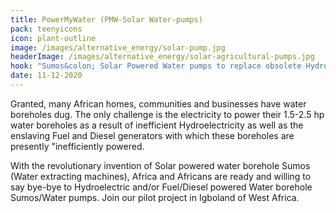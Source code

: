 ```yaml
---
title: PowerMyWater (PMW-Solar Water-pumps)
pack: teenyicons
icon: plant-outline
image: /images/alternative_energy/solar-pump.jpg
headerImage: /images/alternative_energy/solar-agricultural-pumps.jpg
hook: "Sumos&colon; Solar Powered Water pumps to replace obsolete Hydroelectric and Fossil Fueled powered boreholes."
date: 11-12-2020
---
```


Granted, many African homes, communities and businesses have water boreholes dug. The only challenge is the electricity to power their 1.5-2.5 hp water boreholes as a result of inefficient Hydroelectricity as well as the enslaving Fuel and Diesel generators with which these boreholes are presently "inefficiently powered.

With the revolutionary invention of Solar powered water borehole Sumos (Water extracting machines), Africa and Africans are ready and willing to say bye-bye to Hydroelectric and/or Fuel/Diesel powered Water borehole Sumos/Water pumps. Join our pilot project in Igboland of West Africa.
